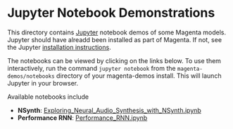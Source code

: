 # Jupyter Notebook Demonstrations

This directory contains [Jupyter](https://jupyter.org)
notebook demos of some Magenta models. Jupyter should have alreadd been installed
as part of Magenta. If not, see the Jupyter
[installation instructions](http://jupyter.readthedocs.io/en/latest/install.html).

The notebooks can be viewed by clicking on the links below.  To use them
interactively, run the command ``jupyter notebook`` from the
``magenta-demos/notebooks`` directory of your magenta-demos install.
This will launch Jupyter in your browser.


Available notebooks include

* **NSynth**: [Exploring_Neural_Audio_Synthesis_with_NSynth.ipynb](/notebooks/Exploring_Neural_Audio_Synthesis_with_NSynth.ipynb)
* **Performance RNN**: [Performance_RNN.ipynb](/notebooks/Performance_RNN.ipynb)
